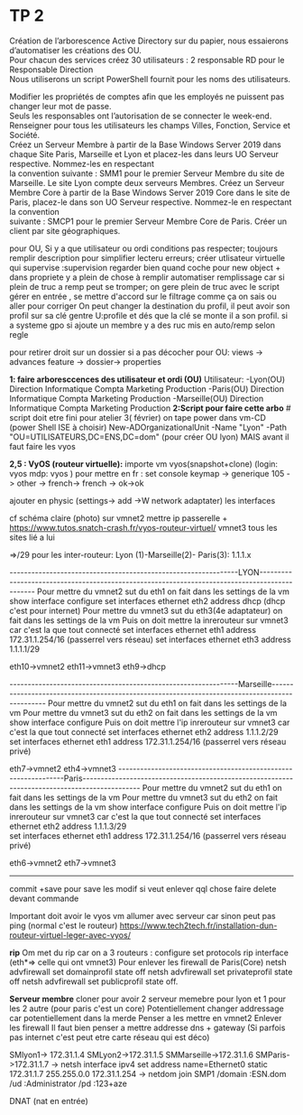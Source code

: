 # TP 2

Création de l’arborescence Active Directory sur du papier, nous essaierons d’automatiser les créations des OU.  
Pour chacun des services créez 30 utilisateurs : 2 responsable RD pour le Responsable Direction   
Nous utiliserons un script PowerShell fournit pour les noms des utilisateurs.  

Modifier les propriétés de comptes afin que les employés ne puissent pas changer leur mot de passe.   
Seuls les responsables ont l’autorisation de se connecter le week-end.  
Renseigner pour tous les utilisateurs les champs Villes, Fonction, Service et Société.  
Créez un Serveur Membre à partir de la Base Windows Server 2019 dans chaque Site Paris, Marseille et Lyon et placez-les dans leurs UO Serveur respective. Nommez-les en respectant</br> la convention suivante : SMM1 pour le premier Serveur Membre du site de  Marseille. Le site Lyon compte deux serveurs Membres.
Créez un Serveur Membre Core à partir de la Base Windows Server 2019 Core dans le site de Paris, placez-le dans son UO Serveur respective. Nommez-le en respectant la convention</br> suivante : SMCP1 pour le premier Serveur Membre Core de Paris. 
Créer un client par site géographiques.


pour OU, Si y a que utilisateur ou ordi conditions pas respecter; toujours remplir description pour simplifier lecteru erreurs; créer utlisateur virtuelle qui supervise :supervision 
regarder bien quand coche pour new object + dans propriete y a plein de chose à remplir
automatiser remplissage car si plein de truc a remp peut se tromper; on gere plein de truc avec le script
gérer en entrée , se mettre d'accord sur le filtrage comme ça on sais ou aller pour corriger
On peut changer la destination du profil, il peut avoir son profil sur sa clé gentre U:profile et dés que la clé se monte il a son profil.
si a systeme gpo si ajoute un membre y a des ruc mis en auto/remp selon regle


pour retirer droit sur un dossier si a pas décocher pour OU: views -> advances feature -> dossier-> properties

**1: faire arboresccences des utilisateur et ordi (OU)**
Utilisateur:
  -Lyon(OU)
        Direction
        Informatique
        Compta
        Marketing
        Production
  -Paris(OU)
        Direction
        Informatique
        Compta
        Marketing
        Production
  -Marseille(OU)
        Direction
        Informatique
        Compta
        Marketing
        Production
**2:Script pour faire cette arbo**  # script doit etre fini pour atelier 3( février)
on tape power dans vm-CD (power Shell ISE à choisir)
New-ADOrganizationalUnit -Name "Lyon" -Path "OU=UTILISATEURS,DC=ENS,DC=dom"   (pour créer OU lyon) MAIS avant il faut faire les vyos

**2,5 : VyOS (routeur virtuelle):**
importe vm vyos(snapshot+clone)  (login: vyos   mdp: vyos )
pour mettre en fr : set console keymap -> generique 105 -> other -> french-> french -> ok->ok

ajouter en physic (settings-> add ->W network adaptater)  les interfaces

cf schéma claire (photo) sur vmnet2 mettre ip passerelle   + https://www.tutos.snatch-crash.fr/vyos-routeur-virtuel/ 
vmnet3 tous les sites lié a lui

=>/29 pour les inter-routeur:
  Lyon (1)-Marseille(2)- Paris(3): 1.1.1.x

---------------------------------------------------------------LYON----------------------------------------------------------------------------------------------
Pour mettre du vmnet2 sut du eth1 on fait dans les settings de la vm
show interface
configure
set interfaces ethernet eth2 address dhcp (dhcp c'est pour internet)
Pour mettre du vmnet3 sut du eth3(4e adaptateur) on fait dans les settings de la vm
Puis on doit mettre la inrerouteur sur vmnet3 car c'est la que tout connecté
set interfaces ethernet eth1 address 172.31.1.254/16   (passerrel vers réseau)
set interfaces ethernet eth3 address 1.1.1.1/29  

eth10->vmnet2  eth11->vmnet3   eth9->dhcp


  ---------------------------------------------------------------Marseille----------------------------------------------------------------------------------------------
Pour mettre du vmnet2 sut du eth1 on fait dans les settings de la vm
Pour mettre du vmnet3 sut du eth2 on fait dans les settings de la vm
show interface
configure
Puis on doit mettre l'ip inrerouteur sur vmnet3 car c'est la que tout connecté
set interfaces ethernet eth2 address 1.1.1.2/29  
set interfaces ethernet eth1 address 172.31.1.254/16   (passerrel vers réseau privé)

eth7->vmnet2   eth4->vmnet3
  ---------------------------------------------------------------Paris----------------------------------------------------------------------------------------------
Pour mettre du vmnet2 sut du eth1 on fait dans les settings de la vm
Pour mettre du vmnet3 sut du eth2 on fait dans les settings de la vm
show interface
configure
Puis on doit mettre l'ip inrerouteur sur vmnet3 car c'est la que tout connecté
set interfaces ethernet eth2 address 1.1.1.3/29  
set interfaces ethernet eth1 address 172.31.1.254/16   (passerrel vers réseau privé)

eth6->vmnet2   eth7->vmnet3

-----------------------------------------------------------------------------------------------------------------------------------------------------------------------------
 commit +save pour save les modif    si veut enlever qql chose faire delete devant commande
 
Important doit avoir le vyos vm allumer avec serveur car sinon peut pas ping (normal c'est le routeur)
https://www.tech2tech.fr/installation-dun-routeur-virtuel-leger-avec-vyos/ 

**rip**
Om met du rip car on a 3 routeurs :
configure
 set protocols rip interface <interface>(eth*=> celle qui ont vmnet3)
Pour enlever les firewall de Paris(Core) 
  netsh advfirewall set domainprofil state off
  netsh advfirewall set privateprofil state off 
  netsh advfirewall set publicprofil state off.

**Serveur membre**
cloner pour avoir 2 serveur memebre pour lyon et 1 pour les 2 autre (pour paris c'est un core)
Potentiellement changer addressage car potentiellement dans la merde
Penser a les mettre en vmnet2
Enlever les firewall
Il faut bien penser a mettre addresse dns + gateway
(Si parfois pas internet c'est peut etre carte réseau qui est déco)

SMlyon1-> 172.31.1.4
SMLyon2->172.31.1.5
SMMarseille->172.31.1.6
SMParis->172.31.1.7     -> netsh interface ipv4 set address name=Ethernet0 static 172.31.1.7 255.255.0.0 172.31.1.254 -> netdom join SMP1 /domain :ESN.dom /ud :Administrator /pd :123+aze


DNAT (nat en entrée)
